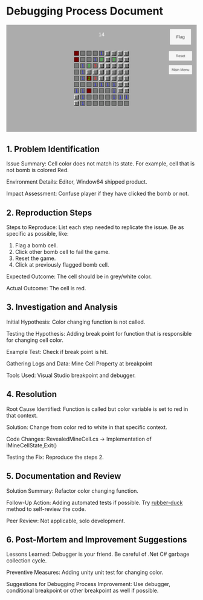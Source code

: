 # Debugging Process Document

![Cell color is not resetted](../Images/Cells%20color%20does%20not%20match%20with%20its%20state.png "San Juan Mountains")

## 1. Problem Identification

Issue Summary: Cell color does not match its state. For example, cell that is not bomb is colored Red.

Environment Details: Editor, Window64 shipped product.

Impact Assessment: Confuse player if they have clicked the bomb or not.

## 2. Reproduction Steps

Steps to Reproduce: List each step needed to replicate the issue. Be as specific as possible, like:

1. Flag a bomb cell.
2. Click other bomb cell to fail the game.
3. Reset the game.
4. Click at previously flagged bomb cell.

Expected Outcome: The cell should be in grey/white color.

Actual Outcome: The cell is red.

## 3. Investigation and Analysis

Initial Hypothesis: Color changing function is not called.

Testing the Hypothesis: Adding break point for function that is responsible for changing cell color.

Example Test: Check if break point is hit.

Gathering Logs and Data: Mine Cell Property at breakpoint

Tools Used: Visual Studio breakpoint and debugger.

## 4. Resolution

Root Cause Identified: Function is called but color variable is set to red in that context.

Solution: Change from color red to white in that specific context.

Code Changes: RevealedMineCell.cs -> Implementation of IMineCellState,Exit()

Testing the Fix: Reproduce the steps 2.

## 5. Documentation and Review

Solution Summary: Refactor color changing function.

Follow-Up Action: Adding automated tests if possible. Try [rubber-duck](https://en.wikipedia.org/wiki/Rubber_duck_debugging) method to self-review the code.

Peer Review: Not applicable, solo development.

## 6. Post-Mortem and Improvement Suggestions

Lessons Learned: Debugger is your friend. Be careful of .Net C# garbage collection cycle.

Preventive Measures: Adding unity unit test for changing color.

Suggestions for Debugging Process Improvement: Use debugger, conditional breakpoint or other breakpoint as well if possible.

